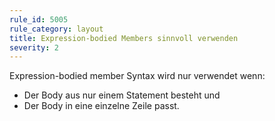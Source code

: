 ```yaml
---
rule_id: 5005
rule_category: layout
title: Expression-bodied Members sinnvoll verwenden
severity: 2
---
```

Expression-bodied member Syntax wird nur verwendet wenn:
* Der Body aus nur einem Statement besteht und
* Der Body in eine einzelne Zeile passt.